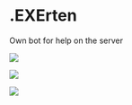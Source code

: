 # .EXErten
Own bot for help on the server

![](https://github.com/Stas-inside/Discord_bot-.EXErten/blob/main/Logo%60s/image2.png)

![](https://github.com/Stas-inside/Discord_bot-.EXErten/blob/main/Logo%60s/image1.png)

![](https://github.com/Stas-inside/Discord_bot-.EXErten/blob/main/Logo%60s/image3.png)
